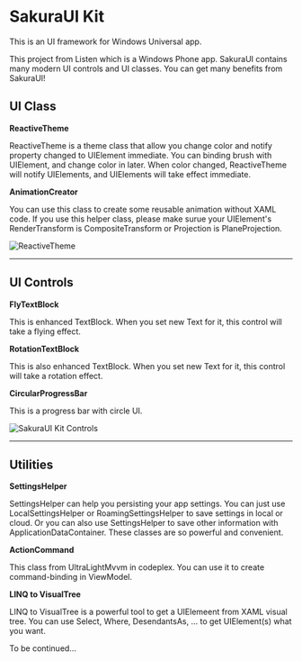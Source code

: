 SakuraUI Kit
========

This is an UI framework for Windows Universal app.

This project from Listen which is a Windows Phone app. SakuraUI contains many modern UI controls and UI classes. You can get many benefits from SakuraUI!

## UI Class ##

**ReactiveTheme**

ReactiveTheme is a theme class that allow you change color and notify property changed to UIElement immediate. You can binding brush with UIElement, and change color in later. When color changed, ReactiveTheme will notify UIElements, and UIElements will take effect immediate.


**AnimationCreator**

You can use this class to create some reusable animation without XAML code. If you use this helper class, please make surue your UIElement's RenderTransform is CompositeTransform or Projection is PlaneProjection.

![ReactiveTheme][1]

----------

## UI Controls ##

**FlyTextBlock**

This is enhanced TextBlock. When you set new Text for it, this control will take a flying effect.

**RotationTextBlock**

This is also enhanced TextBlock. When you set new Text for it, this control will take a rotation effect.

**CircularProgressBar**

This is a progress bar with circle UI.

![SakuraUI Kit Controls][2]

----------

## Utilities ##

**SettingsHelper**

SettingsHelper can help you persisting your app settings. You can just use LocalSettingsHelper or RoamingSettingsHelper to save settings in local or cloud. Or you  can also use SettingsHelper to save other information with ApplicationDataContainer. These classes are so powerful and convenient.

**ActionCommand**

This class from UltraLightMvvm in codeplex. You can use it to create command-binding in ViewModel.

**LINQ to VisualTree**

LINQ to VisualTree is a powerful tool to get a UIElemeent from XAML visual tree. You can use Select, Where, DesendantsAs, ... to get UIElement(s) what you want.


  [1]: http://i1.tietuku.com/ca015991fe8c095f.png
  [2]: http://i1.tietuku.com/c6755226688d4f57.png
    
To be continued...
